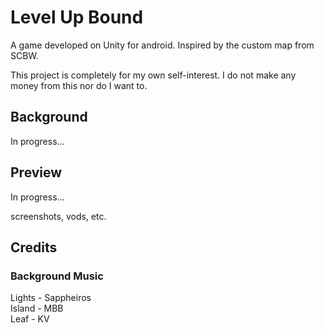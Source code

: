 # Level Up Bound

A game developed on Unity for android. Inspired by the custom map from SCBW.

This project is completely for my own self-interest. I do not make any money from this nor do I want to.

## Background
In progress...

## Preview
In progress...

screenshots, vods, etc.

## Credits
### Background Music
Lights - Sappheiros  
Island - MBB  
Leaf - KV  
